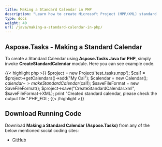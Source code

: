 ```yaml
---
title: Making a Standard Calendar in PHP
description: "Learn how to create Microsoft Project (MPP/XML) standard calendars using Aspose.Tasks Java for PHP."
type: docs
weight: 40
url: /java/making-a-standard-calendar-in-php/
---
```


## **Aspose.Tasks - Making a Standard Calendar**
To create a Standard Calendar using **Aspose.Tasks Java for PHP**, simply invoke **CreateStandardCalendar** module. Here you can see example code.

{{< highlight php >}}
$project = new Project('test_tasks.mpp');
$cal1 = $project->getCalendars()->add("My Cal");
$calendar = new Calendar();
$calendar->makeStandardCalendar($cal1);
$saveFileFormat = new SaveFileFormat();
$project->save("CreateStandardCalendar.xml", $saveFileFormat->XML);
print "Created standard calendar, please check the output file.".PHP_EOL;
{{< /highlight >}}

## **Download Running Code**
Download **Making a Standard Calendar (Aspose.Tasks)** from any of the below mentioned social coding sites:

- [GitHub](https://github.com/aspose-tasks/Aspose.Tasks-for-Java/blob/master/Plugins/Aspose_Tasks_Java_for_PHP/src/aspose/tasks/WorkingWithCalendars/CreateStandardCalendar.php)
